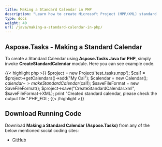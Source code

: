 ```yaml
---
title: Making a Standard Calendar in PHP
description: "Learn how to create Microsoft Project (MPP/XML) standard calendars using Aspose.Tasks Java for PHP."
type: docs
weight: 40
url: /java/making-a-standard-calendar-in-php/
---
```


## **Aspose.Tasks - Making a Standard Calendar**
To create a Standard Calendar using **Aspose.Tasks Java for PHP**, simply invoke **CreateStandardCalendar** module. Here you can see example code.

{{< highlight php >}}
$project = new Project('test_tasks.mpp');
$cal1 = $project->getCalendars()->add("My Cal");
$calendar = new Calendar();
$calendar->makeStandardCalendar($cal1);
$saveFileFormat = new SaveFileFormat();
$project->save("CreateStandardCalendar.xml", $saveFileFormat->XML);
print "Created standard calendar, please check the output file.".PHP_EOL;
{{< /highlight >}}

## **Download Running Code**
Download **Making a Standard Calendar (Aspose.Tasks)** from any of the below mentioned social coding sites:

- [GitHub](https://github.com/aspose-tasks/Aspose.Tasks-for-Java/blob/master/Plugins/Aspose_Tasks_Java_for_PHP/src/aspose/tasks/WorkingWithCalendars/CreateStandardCalendar.php)
